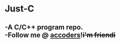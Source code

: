 # Just-C
-A C/C++ program repo.  
-Follow me @ [accoders](http://www.accoders.com)!~~i'm friendi~~  
--------------------------------------------------------------------------
